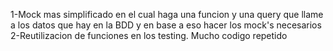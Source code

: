 1-Mock mas simplificado en el cual haga una funcion y una query que llame a los datos que hay en la BDD y en base a eso hacer los mock's necesarios 
2-Reutilizacion de funciones en los testing. Mucho codigo repetido 